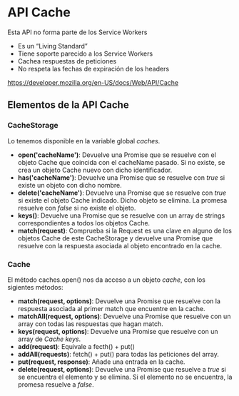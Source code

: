 # API Cache

Esta API no forma parte de los Service Workers

- Es un “Living Standard”
- Tiene soporte parecido a los Service Workers
- Cachea respuestas de peticiones
- No respeta las fechas de expiración de los headers

https://developer.mozilla.org/en-US/docs/Web/API/Cache

## Elementos de la API Cache

### CacheStorage

Lo tenemos disponible en la variable global *caches*.

- **open('cacheName')**: Devuelve una Promise que se resuelve con el objeto Cache que coincida con el cacheName pasado. Si no existe, se crea un objeto Cache nuevo con dicho identificador.
- **has('cacheName')**: Devuelve una Promise que se resuelve con *true* si existe un objeto con dicho nombre.
- **delete('cacheName')**: Devuelve una Promise que se resuelve con *true* si existe el objeto Cache indicado. Dicho objeto se elimina. La promesa resuelve con *false* si no existe el objeto.
- **keys()**: Devuelve una Promise que se resuelve con un array de strings correspondientes a todos los objetos Cache.
- **match(request)**: Comprueba si la Request es una clave en alguno de los objetos Cache de este CacheStorage y devuelve una Promise que resuelve con la respuesta asociada al objeto encontrado en la cache.

### Cache

El método caches.open() nos da acceso a un objeto *cache*, con los sigientes métodos:

- **match(request, options)**: Devuelve una Promise que resuelve con la respuesta asociada al primer match que encuentre en la cache.
- **matchAll(request, options)**: Devuelve una Promise que resuelve con un array con todas las respuestas que hagan match.
- **keys(request, options)**: Devuelve una Promise que resuelve con un array de *Cache keys*.
- **add(request)**: Equivale a fecth() + put()
- **addAll(requests)**: fetch() + put() para todas las peticiones del array.
- **put(request, response)**: Añade una entrada en la cache.
- **delete(request, options)**: Devuelve una Promise que resuelve a *true* si se encuentra el elemento y se elimina. Si el elemento no se encuentra, la promesa resuelve a *false*.